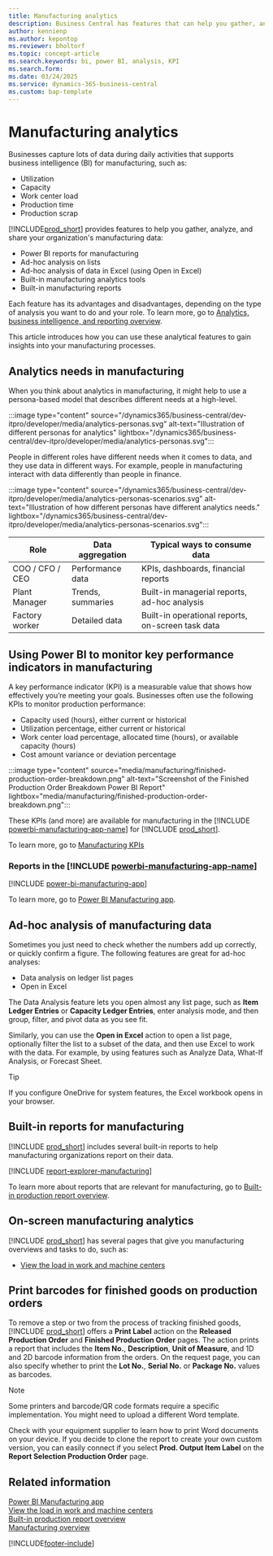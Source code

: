 ```yaml
---
title: Manufacturing analytics
description: Business Central has features that can help you gather, analyze, and share data from your manufacturing processes for business intelligence and decision-making in your organization.
author: kennienp
ms.author: kepontop
ms.reviewer: bholtorf
ms.topic: concept-article
ms.search.keywords: bi, power BI, analysis, KPI
ms.search.form: 
ms.date: 03/24/2025
ms.service: dynamics-365-business-central
ms.custom: bap-template
---
```


# Manufacturing analytics

Businesses capture lots of data during daily activities that supports business intelligence (BI) for manufacturing, such as:

- Utilization
- Capacity
- Work center load
- Production time
- Production scrap

[!INCLUDE[prod_short](includes/prod_short.md)] provides features to help you gather, analyze, and share your organization's manufacturing data:

- Power BI reports for manufacturing
- Ad-hoc analysis on lists
- Ad-hoc analysis of data in Excel (using Open in Excel)
- Built-in manufacturing analytics tools
- Built-in manufacturing reports

Each feature has its advantages and disadvantages, depending on the type of analysis you want to do and your role. To learn more, go to [Analytics, business intelligence, and reporting overview](reports-bi-reporting.md).

This article introduces how you can use these analytical features to gain insights into your manufacturing processes.

## Analytics needs in manufacturing

When you think about analytics in manufacturing, it might help to use a persona-based model that describes different needs at a high-level.

:::image type="content" source="/dynamics365/business-central/dev-itpro/developer/media/analytics-personas.svg" alt-text="Illustration of different personas for analytics" lightbox="/dynamics365/business-central/dev-itpro/developer/media/analytics-personas.svg":::

People in different roles have different needs when it comes to data, and they use data in different ways. For example, people in manufacturing interact with data differently than people in finance.

:::image type="content" source="/dynamics365/business-central/dev-itpro/developer/media/analytics-personas-scenarios.svg" alt-text="Illustration of how different personas have different analytics needs." lightbox="/dynamics365/business-central/dev-itpro/developer/media/analytics-personas-scenarios.svg":::

| Role  | Data aggregation | Typical ways to consume data          | 
|------------------- |-------------------| ---------------------- |
| COO / CFO / CEO | Performance data  | KPIs, dashboards, financial reports               |
| Plant Manager     | Trends, summaries | Built-in managerial reports, ad-hoc analysis      |
| Factory worker | Detailed data     | Built-in operational reports, on-screen task data |

## Using Power BI to monitor key performance indicators in manufacturing

A key performance indicator (KPI) is a measurable value that shows how effectively you’re meeting your goals. Businesses often use the following KPIs to monitor production performance:

- Capacity used (hours), either current or historical
- Utilization percentage, either current or historical
- Work center load percentage, allocated time (hours), or available capacity (hours)
- Cost amount variance or deviation percentage

:::image type="content" source="media/manufacturing/finished-production-order-breakdown.png" alt-text="Screenshot of the Finished Production Order Breakdown Power BI Report" lightbox="media/manufacturing/finished-production-order-breakdown.png":::

These KPIs (and more) are available for manufacturing in the [!INCLUDE [powerbi-manufacturing-app-name](includes/power-bi-manufacturing-app-name.md)] for [!INCLUDE [prod_short](includes/prod_short.md)].

To learn more, go to [Manufacturing KPIs](manufacturing-powerbi-kpis.md)

### Reports in the [!INCLUDE [powerbi-manufacturing-app-name](includes/power-bi-manufacturing-app-name.md)]

[!INCLUDE [power-bi-manufacturing-app](includes/power-bi-manufacturing-app.md)]

To learn more, go to [Power BI Manufacturing app](manufacturing-powerbi-app.md).

## Ad-hoc analysis of manufacturing data

Sometimes you just need to check whether the numbers add up correctly, or quickly confirm a figure. The following features are great for ad-hoc analyses:

- Data analysis on ledger list pages
- Open in Excel

The Data Analysis feature lets you open almost any list page, such as **Item Ledger Entries** or **Capacity Ledger Entries**, enter analysis mode, and then group, filter, and pivot data as you see fit.

Similarly, you can use the **Open in Excel** action to open a list page, optionally filter the list to a subset of the data, and then use Excel to work with the data. For example, by using features such as Analyze Data, What-If Analysis, or Forecast Sheet.

> [!TIP]
> If you configure OneDrive for system features, the Excel workbook opens in your browser.

<!-- coming later
To learn more about how to do ad-hoc analysis on production data, go to [Ad hoc analysis of inventory data](ad-hoc-analysis-manufacturing.md). 
-->

## Built-in reports for manufacturing

[!INCLUDE [prod_short](includes/prod_short.md)] includes several built-in reports to help manufacturing organizations report on their data.

[!INCLUDE [report-explorer-manufacturing](includes/report-explorer-manufacturing.md)]

To learn more about reports that are relevant for manufacturing, go to [Built-in production report overview](production-reports.md).

## On-screen manufacturing analytics

[!INCLUDE [prod_short](includes/prod_short.md)] has several pages that give you manufacturing overviews and tasks to do, such as:

- [View the load in work and machine centers](production-how-to-view-the-load-on-work-centers.md)  

## Print barcodes for finished goods on production orders

To remove a step or two from the process of tracking finished goods, [!INCLUDE [prod_short](includes/prod_short.md)] offers a **Print Label** action on the **Released Production Order** and **Finished Production Order** pages. The action prints a report that includes the **Item No.**, **Description**, **Unit of Measure**, and 1D and 2D barcode information from the orders. On the request page, you can also specify whether to print the **Lot No.**, **Serial No.** or **Package No.** values as barcodes.

> [!NOTE]
> Some printers and barcode/QR code formats require a specific implementation. You might need to upload a different Word template.
>
> Check with your equipment supplier to learn how to print Word documents on your device.
 If you decide to clone the report to create your own custom version, you can easily connect if you select **Prod. Output Item Label** on the **Report Selection Production Order** page.

## Related information

[Power BI Manufacturing app](manufacturing-powerbi-app.md)  
[View the load in work and machine centers](production-how-to-view-the-load-on-work-centers.md)  
[Built-in production report overview](production-reports.md)  
[Manufacturing overview](production-manage-manufacturing.md)  

[!INCLUDE[footer-include](includes/footer-banner.md)]
